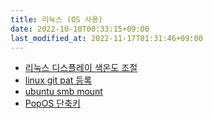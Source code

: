 ```yaml
---
title: 리눅스 (OS 사용)
date: 2022-10-10T00:33:15+09:00
last_modified_at: 2022-11-17T01:31:46+09:00
---
```



- [리눅스 디스플레이 색온도 조절](리눅스%20디스플레이%20색온도%20조절.md)
- [linux git pat 등록](linux%20git%20pat%20등록.md)
- [ubuntu smb mount](ubuntu%20smb%20mount.md)
- [PopOS 단축키](PopOS%20단축키.md)